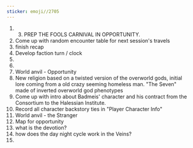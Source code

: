 ```yaml
---
sticker: emoji//2705
---
```

1. 3. PREP THE FOOLS CARNIVAL IN OPPORTUNITY.
2. Come up with random encounter table for next session's travels 
3. finish recap
4. Develop faction turn / clock
5. 
6. 
7. World anvil - Opportunity 
8. New religion based on a twisted version of the overworld gods, initial lore coming from a old crazy seeming homeless man.  "The Seven" made of inverted overworld god phenotypes
9. Come up with intro about Badmeis' character and his contract from the Consortium to the Halessian Institute. 
10. Record all character backstory ties in "Player Character Info"
11. World anvil - the Stranger
12. Map for opportunity
13. what is the devotion?
14. how does the day night cycle work in the Veins?
15. 